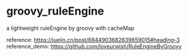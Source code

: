 # groovy_ruleEngine
a lightweight ruleEngine by groovy with cacheMap

reference: https://juejin.cn/post/6844903682639659015#heading-3</br>
reference_demo: https://github.com/loveurwish/RuleEngineByGroovy
